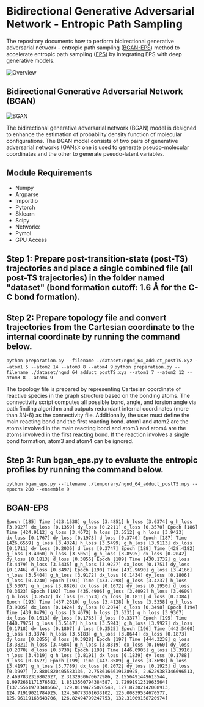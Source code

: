 # Bidirectional Generative Adversarial Network - Entropic Path Sampling

The repository documents how to perform bidirectional generative adversarial network - entropic path sampling ([BGAN-EPS](10.26434/chemrxiv-2022-lcfbq)) method to accelerate entropic path sampling ([EPS](https://doi.org/10.1021/acs.jpclett.1c03116)) by integrating EPS with deep generative models.

![Overview](https://user-images.githubusercontent.com/25111091/205412819-def87e10-1ced-44b5-a279-a2c26eb8b133.jpg)

## Bidirectional Generative Adversarial Network (BGAN)

![BGAN](https://user-images.githubusercontent.com/25111091/205412357-c7548b3e-6161-42f6-9c06-3f204374ae7f.jpg)

The bidirectional generative adversarial network (BGAN) model is designed to enhance the estimation of probability density function of molecular configurations. The BGAN model consists of two pairs of generative adversarial networks (GANs): one is used to generate pseudo-molecular coordinates and the other to generate pseudo-latent variables.

## Module Requirements
- Numpy
- Argparse
- Importlib
- Pytorch
- Sklearn
- Scipy
- Networkx
- Pymol
- GPU Access

## Step 1: Prepare post-transition-state (post-TS) trajectories and place a single combined file (all post-TS trajectories) in the folder named "dataset" (bond formation cutoff: 1.6 Å for the C-C bond formation).

## Step 2: Prepare topology file and convert trajectories from the Cartesian coordinate to the internal coordinate by running the command below.
`python preparation.py --filename ./dataset/ngnd_64_adduct_postTS.xyz --atom1 5 --atom2 14 --atom3 8 --atom4 9`
`python preparation.py --filename ./dataset/ngnd_64_adduct_postTS.xyz --atom1 7 --atom2 12 --atom3 8 --atom4 9`

The topology file is prepared by representing Cartesian coordinate of reactive species in the graph structure based on the bonding atoms. The connectivity script computes all possible bond, angle, and torsion angle via path finding algorithm and outputs redundant internal coordinates (more than 3N-6) as the connectivity file. Additionally, the user must define the main reacting bond and the first reacting bond. atom1 and atom2 are the atoms involved in the main reacting bond and atom3 and atom4 are the atoms involved in the first reacting bond. If the reaction involves a single bond formation, atom3 and atom4 can be ignored.

## Step 3: Run bgan_eps.py to evaluate the entropic profiles by running the command below.

`python bgan_eps.py --filename ./temporary/ngnd_64_adduct_postTS.npy --epochs 200 --ensemble 9`

## BGAN-EPS
`Epoch [185] Time [423.1538] g_loss [3.4851] h_loss [3.6374] g_h_loss [3.9927] dx_loss [0.1359] dy_loss [0.2211] d_loss [0.3570]
Epoch [186] Time [424.9112] g_loss [3.4672] h_loss [3.5512] g_h_loss [3.9423] dx_loss [0.1767] dy_loss [0.1973] d_loss [0.3740]
Epoch [187] Time [426.6559] g_loss [3.4324] h_loss [3.5499] g_h_loss [3.9113] dx_loss [0.1711] dy_loss [0.2036] d_loss [0.3747]
Epoch [188] Time [428.4182] g_loss [3.4060] h_loss [3.5051] g_h_loss [3.8595] dx_loss [0.2042] dy_loss [0.1813] d_loss [0.3855]
Epoch [189] Time [430.1732] g_loss [3.4479] h_loss [3.5435] g_h_loss [3.9227] dx_loss [0.1751] dy_loss [0.1746] d_loss [0.3497]
Epoch [190] Time [431.9690] g_loss [3.4166] h_loss [3.5404] g_h_loss [3.9172] dx_loss [0.1434] dy_loss [0.1806] d_loss [0.3240]
Epoch [191] Time [433.7298] g_loss [3.4237] h_loss [3.5307] g_h_loss [3.8826] dx_loss [0.1672] dy_loss [0.1950] d_loss [0.3623]
Epoch [192] Time [435.4906] g_loss [3.4092] h_loss [3.4609] g_h_loss [3.8532] dx_loss [0.1573] dy_loss [0.1811] d_loss [0.3384]
Epoch [193] Time [437.2610] g_loss [3.4128] h_loss [3.5358] g_h_loss [3.9005] dx_loss [0.1424] dy_loss [0.2074] d_loss [0.3498]
Epoch [194] Time [439.0479] g_loss [3.4679] h_loss [3.5331] g_h_loss [3.9367] dx_loss [0.1613] dy_loss [0.1763] d_loss [0.3377]
Epoch [195] Time [440.7975] g_loss [3.5147] h_loss [3.5943] g_h_loss [3.9927] dx_loss [0.1718] dy_loss [0.1807] d_loss [0.3525]
Epoch [196] Time [442.5460] g_loss [3.3874] h_loss [3.5183] g_h_loss [3.8644] dx_loss [0.1873] dy_loss [0.2055] d_loss [0.3928]
Epoch [197] Time [444.3238] g_loss [3.3821] h_loss [3.4684] g_h_loss [3.8319] dx_loss [0.1660] dy_loss [0.2070] d_loss [0.3730]
Epoch [198] Time [446.0905] g_loss [3.3916] h_loss [3.4319] g_h_loss [3.8191] dx_loss [0.1839] dy_loss [0.1788] d_loss [0.3627]
Epoch [199] Time [447.8589] g_loss [3.3698] h_loss [3.4197] g_h_loss [3.7789] dx_loss [0.2072] dy_loss [0.1925] d_loss [0.3997]
[2.8801820405583136, 2.7586166619128925, 2.6229387346696513, 2.4697832319802027, 2.3132930670672986, 2.1556491449613544, 1.9972661171376582, 1.8513560794384587, 1.7299191231963564]
[137.55619703486667, 129.01194725070548, 127.87302142008913, 124.71919021784925, 124.50773301633102, 125.00839534670577, 125.96119163643706, 126.82494799247753, 132.31009158720974]`
